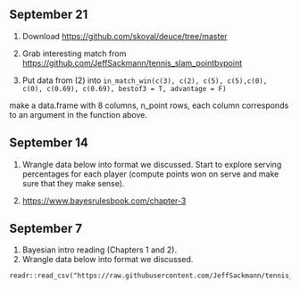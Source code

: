 ## September 21

1. Download <https://github.com/skoval/deuce/tree/master>

2. Grab interesting match from <https://github.com/JeffSackmann/tennis_slam_pointbypoint>

3. Put data from (2) into `in_match_win(c(3), c(2), c(5), c(5),c(0), c(0), c(0.69), c(0.69), bestof3 = T, advantage = F)`

make a data.frame with 8 columns, n_point rows, each column corresponds
to an argument in the function above.

## September 14

1. Wrangle data below into format we discussed. Start to explore serving percentages for each player (compute points won on serve and make sure that they make sense).

2. <https://www.bayesrulesbook.com/chapter-3>

## September 7

1. Bayesian intro reading (Chapters 1 and 2).
2. Wrangle data below into format we discussed.

```{r}
readr::read_csv("https://raw.githubusercontent.com/JeffSackmann/tennis_atp/master/atp_matches_2023.csv")
```


